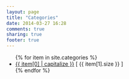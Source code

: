 ```yaml
---
layout: page
title: "Categories"
date: 2014-03-27 16:28
comments: true
sharing: true
footer: true
---
```

<ul>
{% for item in site.categories %}
    <li><a href="/blog/categories/{{ item[0] }}/">{{ item[0] | capitalize }}</a> [ {{ item[1].size }} ]</li>
{% endfor %}
</ul>